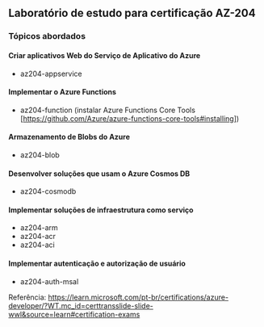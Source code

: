 
## Laboratório de estudo para certificação AZ-204
### Tópicos abordados

#### Criar aplicativos Web do Serviço de Aplicativo do Azure
- az204-appservice

#### Implementar o Azure Functions
- az204-function (instalar Azure Functions Core Tools [https://github.com/Azure/azure-functions-core-tools#installing])

#### Armazenamento de Blobs do Azure
- az204-blob

#### Desenvolver soluções que usam o Azure Cosmos DB
- az204-cosmodb

#### Implementar soluções de infraestrutura como serviço 
- az204-arm
- az204-acr
- az204-aci

#### Implementar autenticação e autorização de usuário
- az204-auth-msal

Referência: https://learn.microsoft.com/pt-br/certifications/azure-developer/?WT.mc_id=certtransslide-slide-wwl&source=learn#certification-exams
